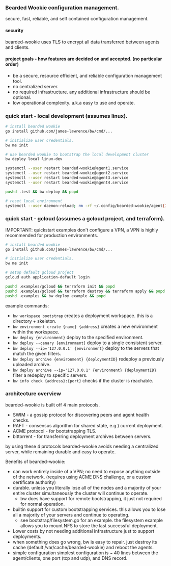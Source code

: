 ### Bearded Wookie configuration management.
secure, fast, reliable, and self contained configuration management.

#### security
bearded-wookie uses TLS to encrypt all data transferred between agents and clients.

#### project goals - how features are decided on and accepted. (no particular order)
- be a secure, resource efficient, and reliable configuration management tool.
- no centralized server.
- no required infrastructure. any additional infrastructure should be optional.
- low operational complexity. a.k.a easy to use and operate.

### quick start - local development (assumes linux).
```bash
# install bearded wookie
go install github.com/james-lawrence/bw/cmd/...

# initialize user credentials.
bw me init

# use bearded wookie to bootstrap the local development cluster
bw deploy local linux-dev

systemctl --user restart bearded-wookie@agent1.service
systemctl --user restart bearded-wookie@agent2.service
systemctl --user restart bearded-wookie@agent3.service
systemctl --user restart bearded-wookie@agent4.service

pushd .test && bw deploy && popd

# reset local environment
systemctl --user daemon-reload; rm -rf ~/.config/bearded-wookie/agent{1,2,3,4}/tls && systemctl --user restart bearded-wookie@agent{1,2,3,4}.service && systemctl --user restart bearded-wookie-deploy-notifications@agent1.service && journalctl -f --user-unit bearded-wookie@agent4.service
```

### quick start - gcloud (assumes a gcloud project, and terraform).
IMPORTANT: quickstart examples don't configure a VPN, a VPN is highly recommended for production environments.

```bash
# install bearded wookie
go install github.com/james-lawrence/bw/cmd/...

# initialize user credentials.
bw me init

# setup default gcloud project
gcloud auth application-default login

pushd .examples/gcloud && terraform init && popd
pushd .examples/gcloud && terraform destroy && terraform apply && popd
pushd .examples && bw deploy example && popd
```

example commands:  
 - `bw workspace bootstrap` creates a deployment workspace. this is a directory + skeleton.
 - `bw environment create {name} {address}` creates a new environment within the workspace.
 - `bw deploy {environment}` deploy to the specified environment.
 - `bw deploy --canary {environment}` deploy to a single consistent server.
 - `bw deploy --ip='127.0.0.1' {environment}` deploy to the servers that match the given filters.
 - `bw deploy archive {environment} {deploymentID}` redeploy a previously uploaded archive.
 - `bw deploy archive --ip='127.0.0.1' {environment} {deploymentID}` filter a redeploy to specific servers.
 - `bw info check {address}:{port}` checks if the cluster is reachable.

### architecture overview
bearded-wookie is built off 4 main protocols.
- SWIM - a gossip protocol for discovering peers and agent health checks.
- RAFT - consensus algorithm for shared state, e.g.) current deployment.
- ACME protocol - for bootstrapping TLS.
- bittorrent - for transferring deployment archives between servers.

by using these 4 protocols bearded-wookie avoids needing a centralized server, while remaining durable and easy to operate.

Benefits of bearded-wookie:
- can work entirely inside of a VPN; no need to expose anything outside of the network. (requires using ACME DNS challenge, or a custom certificate authority)
- durable. unless you literally lose all of the nodes and a majority of your entire cluster simultaneously the cluster will continue to operate.
  - bw does have support for remote bootstrapping, it just not required for normal operation.
- builtin support for custom bootstrapping services. this allows you to lose all a majority of your servers and continue to operating.
  - see bootstrap/filesystem.go for an example. the filesystem example allows you to mount NFS to store the last successful deployment.
- Lower costs by not needing additional infrastructure just to support deployments.
- when something does go wrong, bw is easy to repair. just destroy its cache (default /var/cache/bearded-wookie) and reboot the agents.
- simple configuration simplest configuration is ~ 40 lines between the agent/clients, one port (tcp and udp), and DNS record.
